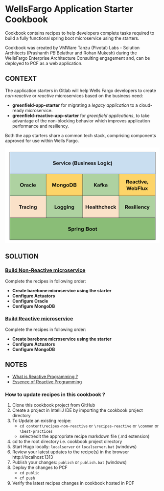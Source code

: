 # WellsFargo Application Starter Cookbook


Cookbook contains recipes to help developers complete tasks required to build a fully functional spring boot microservice using the starters.  

Cookbook was created by VMWare Tanzu (Pivotal) Labs - Solution Architects (Prashanth _PB_ Belathur and Rohan Mukesh) during the WellsFargo Enterprise Architecture Consulting engagement and, can be deployed to PCF as a web application.

## CONTEXT

The application starters in Gitlab will help Wells Fargo developers to create _non-reactive_ or _reactive_ microservices based on the business need:
- **greenfield-app-starter** for migrating a _legacy application_ to a cloud-ready microservice.
- **greenfield-reactive-app-starter** for _greenfield applications_, to take advantage of the non-blocking behavior which improves application performance and resiliency.

Both the app starters share a common tech stack, comprising components approved for use within Wells Fargo.

![Application Tech Stack](/static/images/tech-stack.png)




## SOLUTION

### [Build Non-Reactive microservice](#non-reactive-path)

Complete the recipes in following order:
- **Create barebone microservice using the starter**
- **Configure Actuators**
- **Configure Oracle**
- **Configure MongoDB**    

### [Build Reactive microservice](#reactive-path)

Complete the recipes in following order:
- **Create barebone microservice using the starter**
- **Configure Actuators**
- **Configure MongoDB**

## NOTES
- [What is Reactive Programming ?](https://blog.redelastic.com/what-is-reactive-programming-bc9fa7f4a7fc)
- [Essence of Reactive Programming](https://www.scnsoft.com/blog/java-reactive-programming)

### How to update recipes in this cookbook ?

1. Clone this cookbook project from GitHub
2. Create a project in IntelliJ IDE by importing the cookbook project directory
3. To Update an existing recipe:
   - `cd content\recipes-non-reactive` or `\recipes-reactive` or `\common` or `\best-practices`
   - select/edit the appropriate recipe markdown file (.md extension) 
4. cd to the root directory i.e. cookbook project directory
5. Start Hugo locally: `localserver` or `localserver.bat` (windows)
6. Review your latest updates to the recipe(s) in the browser http://localhost:1313
7. Publish your changes: `publish` or `publish.bat` (windows)
8. Deploy the changes to PCF
   - `cd public`
   - `cf push`
9. Verify the latest recipes changes in cookbook hosted in PCF    
